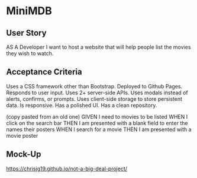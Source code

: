 # MiniMDB

## User Story

AS A Developer
I want to host a website that will help people list the movies they wish to watch.

## Acceptance Criteria

Uses a CSS framework other than Bootstrap.
Deployed to Github Pages.
Responds to user input.
Uses 2+ server-side APIs.
Uses modals instead of alerts, confirms, or prompts.
Uses client-side storage to store persistent data.
Is responsive.
Has a polished UI.
Has a clean repository.

(copy pasted from an old one)
GIVEN I need to movies to be listed
WHEN I click on the search bar
THEN I am presented with a blank field to enter the names their posters
WHEN I search for a movie
THEN I am presented with a movie poster

## Mock-Up

https://chrisjg19.github.io/not-a-big-deal-project/

